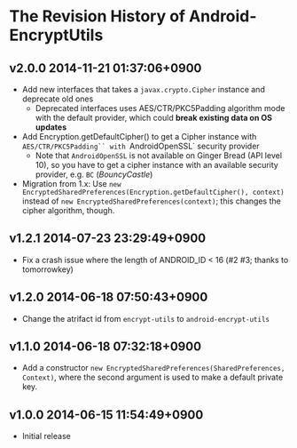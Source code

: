 # The Revision History of Android-EncryptUtils

## v2.0.0 2014-11-21 01:37:06+0900

* Add new interfaces that takes a `javax.crypto.Cipher` instance and deprecate old ones
  * Deprecated interfaces uses AES/CTR/PKC5Padding algorithm mode with the default provider, which could **break existing data on OS updates**
* Add Encryption.getDefaultCipher() to get a Cipher instance with `AES/CTR/PKC5Padding`` with `AndroidOpenSSL` security provider
  * Note that `AndroidOpenSSL` is not available on Ginger Bread (API level 10), so you have to get a cipher instance
    with an available security provider, e.g. `BC` (*BouncyCastle*)
* Migration from 1.x: Use `new EncryptedSharedPreferences(Encryption.getDefaultCipher(), context)` instead of
  `new EncryptedSharedPreferences(context)`; this changes the cipher algorithm, though.

## v1.2.1 2014-07-23 23:29:49+0900

* Fix a crash issue where the length of ANDROID_ID < 16 (#2 #3; thanks to tomorrowkey)

## v1.2.0 2014-06-18 07:50:43+0900

* Change the atrifact id from `encrypt-utils` to `android-encrypt-utils`

## v1.1.0 2014-06-18 07:32:18+0900

* Add a constructor `new EncryptedSharedPreferences(SharedPreferences, Context)`,
  where the second argument is used to make a default private key.

## v1.0.0 2014-06-15 11:54:49+0900

* Initial release
